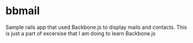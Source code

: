 bbmail
======

Sample rails app that used Backbone.js to display mails and contacts. This is just a part of excersise that I am doing to learn Backbone.js